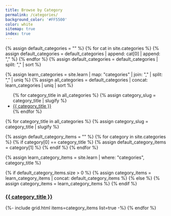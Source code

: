 ```yaml
---
title: Browse by Category
permalink: /categories/
background_color: '#FF5500'
color: white
sitemap: true
index: true
---
```


{% assign default_categories = "" %}
{% for cat in site.categories %}
  {% assign default_categories = default_categories | append: cat[0] | append: "," %}
{% endfor %}
{% assign default_categories = default_categories | split: "," | sort %}

{% assign learn_categories = site.learn | map: "categories" | join: "," | split: "," | uniq %}
{% assign all_categories = default_categories | concat: learn_categories | uniq | sort %}

<!-- Display list of combined categories -->
<ul class="_random random masonry">
	{% for category_title in all_categories %}
		{% assign category_slug = category_title | slugify %}
		<li class="item"><a class="word" href="#{{ category_slug }}">{{ category_title }}</a></li>
	{% endfor %}
</ul>


<!-- Iterate over all unique categories -->
{% for category_title in all_categories %}
  {% assign category_slug = category_title | slugify %}
  
  <!-- Collect items from default categories -->
  {% assign default_category_items = "" %}
  {% for category in site.categories %}
    {% if category[0] == category_title %}
      {% assign default_category_items = category[1] %}
    {% endif %}
  {% endfor %}
  
  <!-- Collect items from custom learn categories -->
  {% assign learn_category_items = site.learn | where: "categories", category_title %}
  
  <!-- Combine both collections if default_category_items is not empty -->
  {% if default_category_items.size > 0 %}
    {% assign category_items = learn_category_items | concat: default_category_items %}
  {% else %}
    {% assign category_items = learn_category_items %}
  {% endif %}
  
  <h3 class="center" id="{{ category_slug }}"><a href="{{ '/categories/' | append: category_slug }}">{{ category_title }}</a></h3>
  {%- include grid.html items=category_items list=true -%}
{% endfor %}
